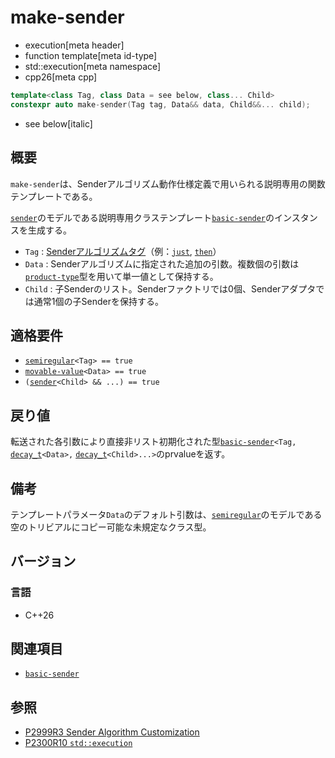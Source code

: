 # make-sender
* execution[meta header]
* function template[meta id-type]
* std::execution[meta namespace]
* cpp26[meta cpp]

```cpp
template<class Tag, class Data = see below, class... Child>
constexpr auto make-sender(Tag tag, Data&& data, Child&&... child);
```
* see below[italic]

## 概要
`make-sender`は、Senderアルゴリズム動作仕様定義で用いられる説明専用の関数テンプレートである。

[`sender`](sender.md)のモデルである説明専用クラステンプレート[`basic-sender`](basic-sender.md)のインスタンスを生成する。

- `Tag` : [Senderアルゴリズムタグ](tag_of_t.md)（例：[`just`](just.md), [`then`](then.md.nolink)）
- `Data` : Senderアルゴリズムに指定された追加の引数。複数個の引数は[`product-type`](product-type.md.nolink)型を用いて単一値として保持する。
- `Child` : 子Senderのリスト。Senderファクトリでは0個、Senderアダプタでは通常1個の子Senderを保持する。


## 適格要件
- [`semiregular`](/reference/concepts/semiregular.md)`<Tag> == true`
- [`movable-value`](../movable-value.md)`<Data> == true`
- `(`[`sender`](sender.md)`<Child> && ...) == true`


## 戻り値
転送された各引数により直接非リスト初期化された型[`basic-sender`](basic-sender.md)`<Tag,` [`decay_t`](/reference/type_traits/decay.md)`<Data>,` [`decay_t`](/reference/type_traits/decay.md)`<Child>...>`のprvalueを返す。


## 備考
テンプレートパラメータ`Data`のデフォルト引数は、[`semiregular`](/reference/concepts/semiregular.md)のモデルである空のトリビアルにコピー可能な未規定なクラス型。


## バージョン
### 言語
- C++26


## 関連項目
- [`basic-sender`](basic-sender.md)


## 参照
- [P2999R3 Sender Algorithm Customization](https://www.open-std.org/jtc1/sc22/wg21/docs/papers/2023/p2999r3.html)
- [P2300R10 `std::execution`](https://www.open-std.org/jtc1/sc22/wg21/docs/papers/2024/p2300r10.html)
